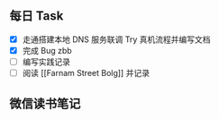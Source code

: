 ## 每日 Task
- [x] 走通搭建本地  DNS 服务联调 Try 真机流程并编写文档
- [x] 完成 Bug zbb
- [ ] 编写实践记录
- [ ] 阅读 [[Farnam Street Bolg]] 并记录
## 微信读书笔记
<!-- start of weread -->


<!-- end of weread -->